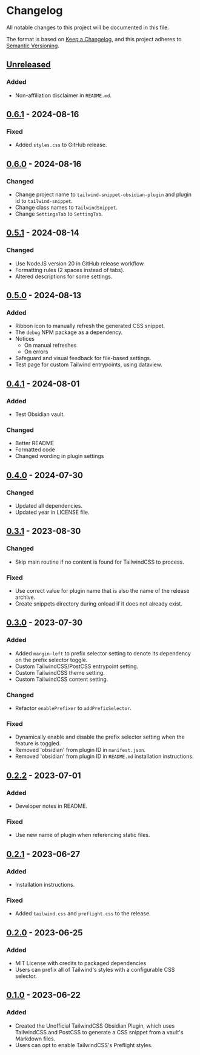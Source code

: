 # Changelog

All notable changes to this project will be documented in this file.

The format is based on [Keep a Changelog](https://keepachangelog.com/en/1.0.0/),
and this project adheres to
[Semantic Versioning](https://semver.org/spec/v2.0.0.html).

<!-- #### Subheading order reference -->
<!-- -   `Added` -->
<!-- -   `Changed` -->
<!-- -   `Deprecated` -->
<!-- -   `Removed` -->
<!-- -   `Fixed` -->
<!-- -   `Security` -->

## [Unreleased]

### Added

- Non-affiliation disclaimer in `README.md`.

## [0.6.1] - 2024-08-16

### Fixed

- Added `styles.css` to GitHub release.

## [0.6.0] - 2024-08-16

### Changed

- Change project name to `tailwind-snippet-obsidian-plugin` and plugin id to `tailwind-snippet`.
- Change class names to `TailwindSnippet`.
- Change `SettingsTab` to `SettingTab`.

## [0.5.1] - 2024-08-14

### Changed

- Use NodeJS version 20 in GitHub release workflow.
- Formatting rules (2 spaces instead of tabs).
- Altered descriptions for some settings.

## [0.5.0] - 2024-08-13

### Added

- Ribbon icon to manually refresh the generated CSS snippet.
- The `debug` NPM package as a dependency.
- Notices
  - On manual refreshes
  - On errors
- Safeguard and visual feedback for file-based settings.
- Test page for custom Tailwind entrypoints, using dataview.

## [0.4.1] - 2024-08-01

### Added

- Test Obsidian vault.

### Changed

- Better README
- Formatted code
- Changed wording in plugin settings

## [0.4.0] - 2024-07-30

### Changed

- Updated all dependencies.
- Updated year in LICENSE file.

## [0.3.1] - 2023-08-30

### Changed

- Skip main routine if no content is found for TailwindCSS to process.

### Fixed

- Use correct value for plugin name that is also the name of the release
  archive.
- Create snippets directory during onload if it does not already exist.

## [0.3.0] - 2023-07-30

### Added

- Added `margin-left` to prefix selector setting to denote its dependency on
  the prefix selector toggle.
- Custom TailwindCSS/PostCSS entrypoint setting.
- Custom TailwindCSS theme setting.
- Custom TailwindCSS content setting.

### Changed

- Refactor `enablePrefixer` to `addPrefixSelector`.

### Fixed

- Dynamically enable and disable the prefix selector setting when the feature
  is toggled.
- Removed 'obsidian' from plugin ID in `manifest.json`.
- Removed 'obsidian' from plugin ID in `README.md` installation instructions.

## [0.2.2] - 2023-07-01

### Added

- Developer notes in README.

### Fixed

- Use new name of plugin when referencing static files.

## [0.2.1] - 2023-06-27

### Added

- Installation instructions.

### Fixed

- Added `tailwind.css` and `preflight.css` to the release.

## [0.2.0] - 2023-06-25

### Added

- MIT License with credits to packaged dependencies
- Users can prefix all of Tailwind's styles with a configurable CSS selector.

## [0.1.0] - 2023-06-22

### Added

- Created the Unofficial TailwindCSS Obsidian Plugin, which uses TailwindCSS
  and PostCSS to generate a CSS snippet from a vault's Markdown files.
- Users can opt to enable TailwindCSS's Preflight styles.

[unreleased]: https://github.com/nicholas-wilcox/tailwind-snippet-obsidian-plugin/compare/0.6.1...HEAD
[0.6.1]: https://github.com/nicholas-wilcox/tailwind-snippet-obsidian-plugin/compare/0.6.0...0.6.1
[0.6.0]: https://github.com/nicholas-wilcox/tailwind-snippet-obsidian-plugin/compare/0.5.1...0.6.0
[0.5.1]: https://github.com/nicholas-wilcox/tailwind-snippet-obsidian-plugin/compare/0.5.0...0.5.1
[0.5.0]: https://github.com/nicholas-wilcox/tailwind-snippet-obsidian-plugin/compare/0.4.1...0.5.0
[0.4.1]: https://github.com/nicholas-wilcox/tailwind-snippet-obsidian-plugin/compare/0.4.0...0.4.1
[0.4.0]: https://github.com/nicholas-wilcox/tailwind-snippet-obsidian-plugin/compare/0.3.1...0.4.0
[0.3.1]: https://github.com/nicholas-wilcox/tailwind-snippet-obsidian-plugin/compare/0.3.0...0.3.1
[0.3.0]: https://github.com/nicholas-wilcox/tailwind-snippet-obsidian-plugin/compare/0.2.2...0.3.0
[0.2.2]: https://github.com/nicholas-wilcox/tailwind-snippet-obsidian-plugin/compare/0.2.1...0.2.2
[0.2.1]: https://github.com/nicholas-wilcox/tailwind-snippet-obsidian-plugin/compare/0.2.0...0.2.1
[0.2.0]: https://github.com/nicholas-wilcox/tailwind-snippet-obsidian-plugin/compare/0.1.0...0.2.0
[0.1.0]: https://github.com/nicholas-wilcox/tailwind-snippet-obsidian-plugin/releases/tag/0.1.0
